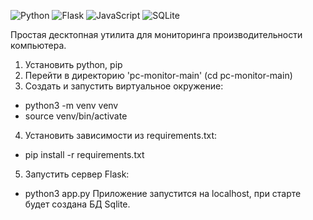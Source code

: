 ![Python](https://img.shields.io/badge/python-3670A0?style=for-the-badge&logo=python&logoColor=ffdd54)
![Flask](https://img.shields.io/badge/flask-%23000.svg?style=for-the-badge&logo=flask&logoColor=white)
![JavaScript](https://img.shields.io/badge/javascript-%23323330.svg?style=for-the-badge&logo=javascript&logoColor=%23F7DF1E)
![SQLite](https://img.shields.io/badge/sqlite-%2307405e.svg?style=for-the-badge&logo=sqlite&logoColor=white)


Простая десктопная утилита для мониторинга производительности компьютера.
1. Установить python, pip
2. Перейти в директорию 'pc-monitor-main' (cd pc-monitor-main)
3. Создать и запустить виртуальное окружение:
  - python3 -m venv venv
  - source venv/bin/activate
4. Установить зависимости из requirements.txt:
  - pip install -r requirements.txt
5. Запустить сервер Flask:
  - python3 app.py
Приложение запустится на localhost, при старте будет создана БД Sqlite.
